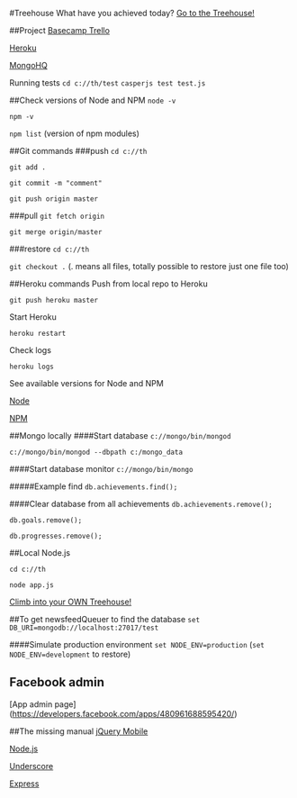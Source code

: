 #Treehouse
What have you achieved today?
[Go to the Treehouse!](http://www.treehouse.io)

##Project
[Basecamp Trello](https://trello.com/b/xTuMReiw/treehouse)

[Heroku](https://api.heroku.com/myapps/treehouseapp)

[MongoHQ](https://new.mongohq.com/treehouse/mongo/treehouse/collections)

Running tests
`cd c://th/test`
`casperjs test test.js`

##Check versions of Node and NPM
`node -v`

`npm -v`

`npm list` (version of npm modules)

##Git commands
###push
`cd c://th`

`git add .`

`git commit -m "comment"`

`git push origin master`

###pull
`git fetch origin`

`git merge origin/master`

###restore
`cd c://th`

`git checkout .` (. means all files, totally possible to restore just one file too)


##Heroku commands
Push from local repo to Heroku

`git push heroku master`

Start Heroku

`heroku restart`

Check logs

`heroku logs`


See available versions for Node and NPM

[Node](http://heroku-buildpack-nodejs.s3.amazonaws.com/manifest.nodejs)

[NPM](http://heroku-buildpack-nodejs.s3.amazonaws.com/manifest.npm)


##Mongo locally
####Start database
`c://mongo/bin/mongod`

`c://mongo/bin/mongod --dbpath c:/mongo_data`


####Start database monitor
`c://mongo/bin/mongo`


#####Example find
`db.achievements.find();`

####Clear database from all achievements
`db.achievements.remove();`

`db.goals.remove();`

`db.progresses.remove();`

##Local Node.js

`cd c://th`

`node app.js`

[Climb into your OWN Treehouse!](http://localhost:1337/)

##To get newsfeedQueuer to find the database
`set DB_URI=mongodb://localhost:27017/test`

####Simulate production environment
`set NODE_ENV=production` (`set NODE_ENV=development` to restore)


##  Facebook admin
[App admin page] (https://developers.facebook.com/apps/480961688595420/)

##The missing manual
[jQuery Mobile](http://jquerymobile.com/)

[Node.js](http://nodejs.org/)

[Underscore](http://documentcloud.github.com/underscore/)

[Express](http://expressjs.com/)